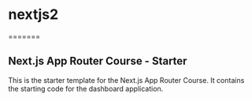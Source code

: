 
# nextjs2
=======
## Next.js App Router Course - Starter

This is the starter template for the Next.js App Router Course. It contains the starting code for the dashboard application.

